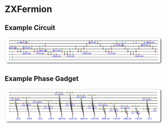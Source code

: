 # ZXFermion

## Example Circuit
![circuit](img/circuit_example.png)

## Example Phase Gadget
![phase_gadget](img/phase_gadget_example.png)